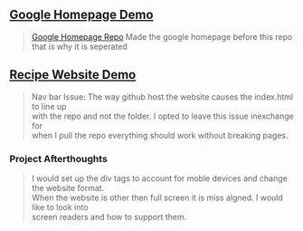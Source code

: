 ## [Google Homepage Demo](https://emilshigin.github.io/google-homepage/)
>[Google Homepage Repo](https://github.com/emilshigin/google-homepage)
>Made the google homepage before this repo that is why it is seperated

## [Recipe Website Demo](https://emilshigin.github.io/odinProject/odin-recipes/)
>Nav bar Issue: The way github host the website causes the index.html to line up\
>with the repo and not the folder. I opted to leave this issue inexchange for\
>when I pull the repo everything should work without breaking pages.

### Project Afterthoughts
> I would set up the div tags to account for moble devices and change the website format.\
> When the website is other then full screen it is miss algned. I would like to look into\
> screen readers and how to support them. 
